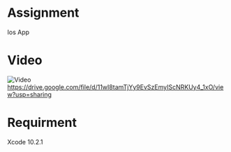 # Assignment
Ios App



# Video
![Video](https://drive.google.com/file/d/11wI8tamTjYy9EvSzEmyIScNRKUy4_1xO/view?usp=sharing)
https://drive.google.com/file/d/11wI8tamTjYy9EvSzEmyIScNRKUy4_1xO/view?usp=sharing


# Requirment

 Xcode 10.2.1



